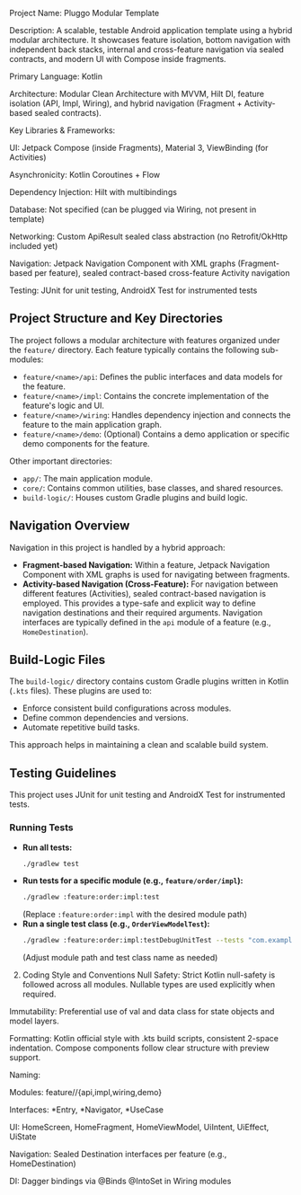 Project Name: Pluggo Modular Template

Description: A scalable, testable Android application template using a hybrid modular architecture. It showcases feature isolation, bottom navigation with independent back stacks, internal and cross-feature navigation via sealed contracts, and modern UI with Compose inside fragments.

Primary Language: Kotlin

Architecture: Modular Clean Architecture with MVVM, Hilt DI, feature isolation (API, Impl, Wiring), and hybrid navigation (Fragment + Activity-based sealed contracts).

Key Libraries & Frameworks:

UI: Jetpack Compose (inside Fragments), Material 3, ViewBinding (for Activities)

Asynchronicity: Kotlin Coroutines + Flow

Dependency Injection: Hilt with multibindings

Database: Not specified (can be plugged via Wiring, not present in template)

Networking: Custom ApiResult sealed class abstraction (no Retrofit/OkHttp included yet)

Navigation: Jetpack Navigation Component with XML graphs (Fragment-based per feature), sealed contract-based cross-feature Activity navigation

Testing: JUnit for unit testing, AndroidX Test for instrumented tests

## Project Structure and Key Directories

The project follows a modular architecture with features organized under the `feature/` directory. Each feature typically contains the following sub-modules:

*   `feature/<name>/api`: Defines the public interfaces and data models for the feature.
*   `feature/<name>/impl`: Contains the concrete implementation of the feature's logic and UI.
*   `feature/<name>/wiring`: Handles dependency injection and connects the feature to the main application graph.
*   `feature/<name>/demo`: (Optional) Contains a demo application or specific demo components for the feature.

Other important directories:

*   `app/`: The main application module.
*   `core/`: Contains common utilities, base classes, and shared resources.
*   `build-logic/`: Houses custom Gradle plugins and build logic.

## Navigation Overview

Navigation in this project is handled by a hybrid approach:

*   **Fragment-based Navigation:** Within a feature, Jetpack Navigation Component with XML graphs is used for navigating between fragments.
*   **Activity-based Navigation (Cross-Feature):** For navigation between different features (Activities), sealed contract-based navigation is employed. This provides a type-safe and explicit way to define navigation destinations and their required arguments. Navigation interfaces are typically defined in the `api` module of a feature (e.g., `HomeDestination`).

## Build-Logic Files

The `build-logic/` directory contains custom Gradle plugins written in Kotlin (`.kts` files). These plugins are used to:

*   Enforce consistent build configurations across modules.
*   Define common dependencies and versions.
*   Automate repetitive build tasks.

This approach helps in maintaining a clean and scalable build system.

## Testing Guidelines

This project uses JUnit for unit testing and AndroidX Test for instrumented tests.

### Running Tests

*   **Run all tests:**
    ```bash
    ./gradlew test
    ```
*   **Run tests for a specific module (e.g., `feature/order/impl`):**
    ```bash
    ./gradlew :feature:order:impl:test
    ```
    (Replace `:feature:order:impl` with the desired module path)
*   **Run a single test class (e.g., `OrderViewModelTest`):**
    ```bash
    ./gradlew :feature:order:impl:testDebugUnitTest --tests "com.example.feature.order.impl.ui.orderlist.OrderViewModelTest"
    ```
    (Adjust module path and test class name as needed)

2. Coding Style and Conventions
Null Safety: Strict Kotlin null-safety is followed across all modules. Nullable types are used explicitly when required.

Immutability: Preferential use of val and data class for state objects and model layers.

Formatting: Kotlin official style with .kts build scripts, consistent 2-space indentation. Compose components follow clear structure with preview support.

Naming:

Modules: feature/<name>/{api,impl,wiring,demo}

Interfaces: *Entry, *Navigator, *UseCase

UI: HomeScreen, HomeFragment, HomeViewModel, UiIntent, UiEffect, UiState

Navigation: Sealed Destination interfaces per feature (e.g., HomeDestination)

DI: Dagger bindings via @Binds @IntoSet in Wiring modules